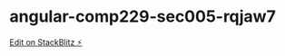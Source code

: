 # angular-comp229-sec005-rqjaw7

[Edit on StackBlitz ⚡️](https://stackblitz.com/edit/angular-comp229-sec005-rqjaw7)